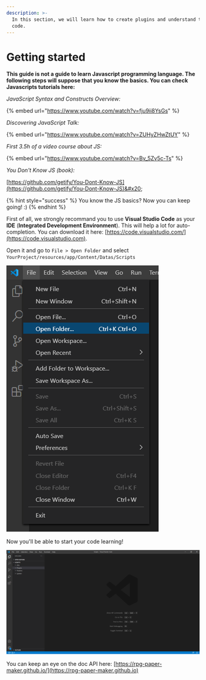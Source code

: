 ```yaml
---
description: >-
  In this section, we will learn how to create plugins and understand the System
  code.
---
```


# Getting started

**This guide is not a guide to learn Javascript programming language. The following steps will suppose that you know the basics. You can check Javascripts tutorials here:**

_JavaScript Syntax and Constructs Overview:_

{% embed url="https://www.youtube.com/watch?v=fju9ii8YsGs" %}

_Discovering JavaScript Talk:_

{% embed url="https://www.youtube.com/watch?v=ZUHyZHwZtUY" %}

_First 3.5h of a video course about JS:_

{% embed url="https://www.youtube.com/watch?v=Bv_5Zv5c-Ts" %}

_You Don't Know JS (book):_&#x20;

[https://github.com/getify/You-Dont-Know-JS](https://github.com/getify/You-Dont-Know-JS)&#x20;

{% hint style="success" %}
You know the JS basics? Now you can keep going! :)
{% endhint %}

First of all, we strongly recommand you to use **Visual Studio Code** as your **IDE** (**Integrated Development Environment**). This will help a lot for auto-completion. You can download it here: [https://code.visualstudio.com/](https://code.visualstudio.com).

Open it and go to `File > Open Folder` and select `YourProject/resources/app/Content/Datas/Scripts`

![](../.gitbook/assets/vsc-open-folder.png)

Now you'll be able to start your code learning!

![](../.gitbook/assets/vsc-opened.png)

You can keep an eye on the doc API here: [https://rpg-paper-maker.github.io/](https://rpg-paper-maker.github.io)
